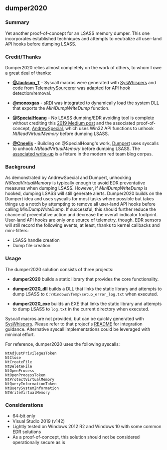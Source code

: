 ## dumper2020

### Summary

Yet another proof-of-concept for an LSASS memory dumper. This one incorporates established techniques and attempts to neutralize all user-land API hooks before dumping LSASS.

### Credit/Thanks

Dumper2020 relies almost completely on the work of others, to whom I owe a great deal of thanks:

* **[@Jackson_T](https://twitter.com/Jackson_T)** - Syscall macros were generated with [SysWhispers](https://github.com/jthuraisamy/SysWhispers) and code from [TelemetrySourcerer](https://github.com/jthuraisamy/TelemetrySourcerer) was adapted for API hook detection/removal.

* **[@monoxgas](https://twitter.com/monoxgas)** - [sRDI](https://github.com/monoxgas/sRDI) was integrated to dynamically load the system DLL that exports the *MiniDumpWriteDump* function.

* **[@SpecialHoang](https://twitter.com/SpecialHoang)** - No LSASS dumping/EDR avoiding tool is complete without crediting this [2019 Medium post](https://medium.com/@fsx30/bypass-edrs-memory-protection-introduction-to-hooking-2efb21acffd6) and the associated proof-of-concept, [AndrewSpecial](https://github.com/hoangprod/AndrewSpecial), which uses Win32 API functions to unhook *NtReadVirtualMemory* before dumping LSASS.

* **[@Cneelis](https://twitter.com/Cneelis)** - Building on @SpecialHoang's work, [Dumpert](https://github.com/outflanknl/Dumpert) uses syscalls to unhook *NtReadVirtualMemory* before dumping LSASS. The [associated write-up](https://outflank.nl/blog/2019/06/19/red-team-tactics-combining-direct-system-calls-and-srdi-to-bypass-av-edr/) is a fixture in the modern red team blog corpus.

### Background

As demonstrated by AndrewSpecial and Dumpert, unhooking *NtReadVirtualMemory* is typically enough to avoid EDR preventative measures when dumping LSASS. However, if *MiniDumpWriteDump* is hooked, dumping LSASS will still generate alerts. Dumper2020 builds on the Dumpert idea and uses syscalls for most tasks where possible but takes things up a notch by attempting to remove all user-land API hooks before calling *MiniDumpWriteDump*. If successful, this should further reduce the chance of preventative action and decrease the overall indicator footprint. User-land API hooks are only one source of telemetry, though. EDR sensors will still record the following events, at least, thanks to kernel callbacks and mini-filters:

* LSASS handle creation
* Dump file creation

### Usage

The dumper2020 solution consists of three projects:

* **dumper2020** builds a static library that provides the core functionality.

* **dumper2020_dll** builds a DLL that links the static library and attempts to dump LSASS to `C:\Windows\Temp\setup_error_log.txt` when executed.

* **dumper2020_exe** builds an EXE that links the static library and attempts to dump LSASS to `log.txt` in the current directory when executed.

Syscall macros are not provided, but can be quickly generated with [SysWhispers](https://github.com/jthuraisamy/SysWhispers). Please refer to that project's [README](https://github.com/jthuraisamy/SysWhispers/blob/master/README.md) for integration guidance. Alternative syscall implementations could be leveraged with minimal effort.

For reference, dumper2020 uses the following syscalls:

```
NtAdjustPrivilegesToken
NtClose
NtCreateFile
NtDeleteFile
NtOpenProcess
NtOpenProcessToken
NtProtectVirtualMemory
NtQueryInformationToken
NtQuerySystemInformation
NtWriteVirtualMemory
```

### Considerations

* 64-bit only
* Visual Studio 2019 (v142)
* Lightly tested on Windows 2012 R2 and Windows 10 with some common EDR solutions
* As a proof-of-concept, this solution should not be considered operationally secure as is